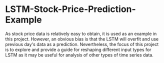 # LSTM-Stock-Price-Prediction-Example
As stock price data is relatively easy to obtain, it is used as an example in this project. However, an obvious bias is that the LSTM will overfit and use previous day's data as a prediction. Nevertheless, the focus of this project is to explore and provide a guide for reshaping different input types for LSTM as it may be useful for analysis of other types of time series data.
